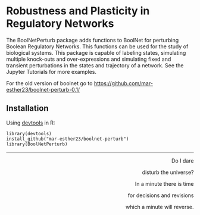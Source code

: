 # Robustness and Plasticity in Regulatory Networks

The BoolNetPerturb package adds functions to BoolNet for perturbing Boolean Regulatory Networks. This functions can be used for the study of biological systems. This package is capable of labeling states, simulating multiple knock-outs and over-expressions and simulating fixed and transient perturbations in the states and trajectory of a network. See the Jupyter Tutorials for more examples.

For the old version of boolnet go to https://github.com/mar-esther23/boolnet-perturb-0.1/

## Installation
Using [devtools](https://github.com/hadley/devtools) in R:
```
library(devtools)
install_github("mar-esther23/boolnet-perturb")
library(BoolNetPerturb)
```

--------------------------------------------

<p align="right"> Do I dare </p>
<p align="right"> disturb the universe? </p>
<p align="right"> In a minute there is time </p>
<p align="right"> for decisions and revisions </p>
<p align="right"> which a minute will reverse. </p>

